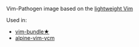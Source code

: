 Vim-Pathogen image based on  the [lightweight Vim](https://registry.hub.docker.com/u/jare/alpine-vim/)

Used in:
- [vim-bundle★](https://registry.hub.docker.com/u/jare/vim-bundle/)
- [alpine-vim-ycm](https://registry.hub.docker.com/u/jare/alpine-vim-ycm/)
